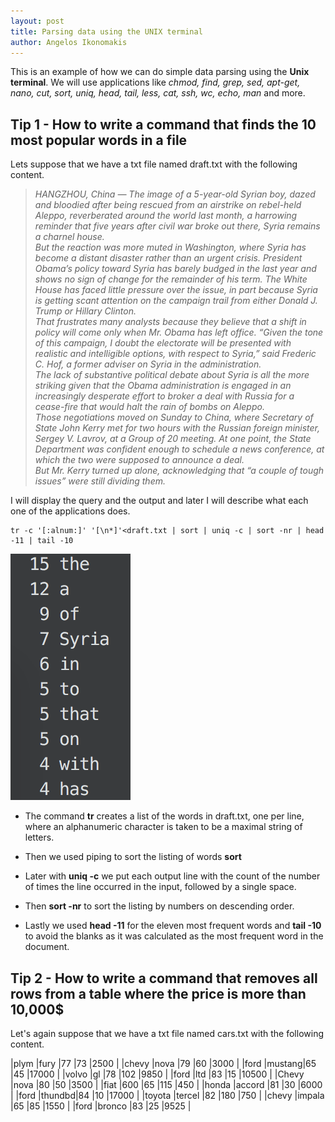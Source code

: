 ```yaml
---
layout: post
title: Parsing data using the UNIX terminal
author: Angelos Ikonomakis
---
```


[figure_1]: ../images/parsing_data_using_terminal_screens/figure_1.png "Figure 1"
This is an example of how we can do simple data parsing using the **Unix terminal**. We will use applications like *chmod, find, grep, sed, apt-get, nano, cut, sort, uniq, head, tail, less, cat, ssh, wc, echo, man* and more.

## Tip 1 - How to write a command that finds the 10 most popular words in a file

Lets suppose that we have a txt file named draft.txt with the following content.    
> *HANGZHOU, China — The image of a 5-year-old Syrian boy, dazed and bloodied after being rescued from an airstrike on rebel-held Aleppo, reverberated around the world last month, a harrowing reminder that five years after civil war broke out there, Syria remains a charnel house.*    
> *But the reaction was more muted in Washington, where Syria has become a distant disaster rather than an urgent crisis. President Obama’s policy toward Syria has barely budged in the last year and shows no sign of change for the remainder of his term. The White House has faced little pressure over the issue, in part because Syria is getting scant attention on the campaign trail from either Donald J. Trump or Hillary Clinton.*    
> *That frustrates many analysts because they believe that a shift in policy will come only when Mr. Obama has left office. “Given the tone of this campaign, I doubt the electorate will be presented with realistic and intelligible options, with respect to Syria,” said Frederic C. Hof, a former adviser on Syria in the administration.*    
> *The lack of substantive political debate about Syria is all the more striking given that the Obama administration is engaged in an increasingly desperate effort to broker a deal with Russia for a cease-fire that would halt the rain of bombs on Aleppo.*    
> *Those negotiations moved on Sunday to China, where Secretary of State John Kerry met for two hours with the Russian foreign minister, Sergey V. Lavrov, at a Group of 20 meeting. At one point, the State Department was confident enough to schedule a news conference, at which the two were supposed to announce a deal.*    
> *But Mr. Kerry turned up alone, acknowledging that “a couple of tough issues” were still dividing them.*

I will display the query and the output and later I will describe what each one of the applications does.

```terminal
tr -c '[:alnum:]' '[\n*]'<draft.txt | sort | uniq -c | sort -nr | head -11 | tail -10
```
![alt text][figure_1]

* The command **tr** creates a list of the words in draft.txt, one per line, where an alphanumeric character is taken to be a maximal string of letters. 

* Then we used piping to sort the listing of words **sort** 

* Later with **uniq -c** we put each output line with the count of the number of times the line occurred in the input, followed by a single space. 

* Then **sort -nr** to sort the listing by numbers on descending order. 

* Lastly we used **head -11** for the eleven most frequent words and **tail -10** to avoid the blanks as it was calculated  as the most frequent word in the document.

## Tip 2 - How to write a command that removes all rows from a table where the price is more than 10,000$

Let's again suppose that we have a txt file named cars.txt with the following content.

|plym   |fury   |77 |73  |2500  |
|chevy  |nova   |79 |60  |3000  |
|ford   |mustang|65 |45  |17000 |
|volvo  |gl     |78 |102 |9850  |
|ford   |ltd    |83 |15  |10500 |
|Chevy  |nova   |80 |50  |3500  |
|fiat   |600    |65 |115 |450   |
|honda  |accord |81 |30  |6000  |
|ford   |thundbd|84 |10  |17000 |
|toyota |tercel |82 |180 |750   |
|chevy  |impala |65 |85  |1550  |
|ford   |bronco |83 |25  |9525  |


